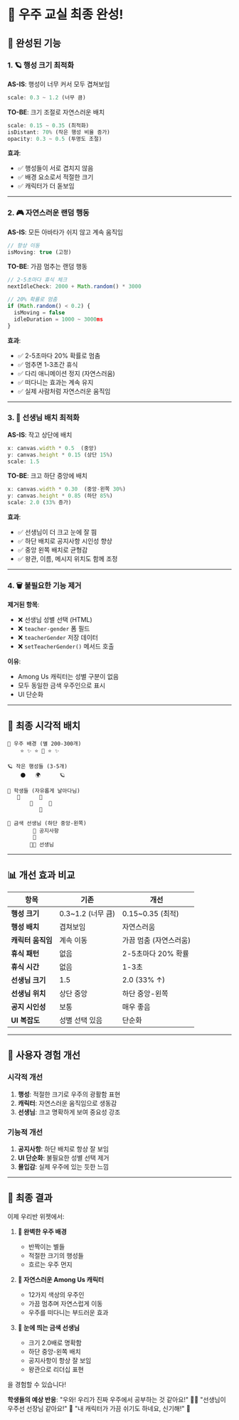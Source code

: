 # 🌌 우주 교실 최종 완성!

## 🎉 완성된 기능

### 1. 🪐 행성 크기 최적화
**AS-IS**: 행성이 너무 커서 모두 겹쳐보임
```javascript
scale: 0.3 ~ 1.2 (너무 큼)
```

**TO-BE**: 크기 조절로 자연스러운 배치
```javascript
scale: 0.15 ~ 0.35 (최적화)
isDistant: 70% (작은 행성 비율 증가)
opacity: 0.3 ~ 0.5 (투명도 조절)
```

**효과**:
- ✅ 행성들이 서로 겹치지 않음
- ✅ 배경 요소로서 적절한 크기
- ✅ 캐릭터가 더 돋보임

---

### 2. 🎮 자연스러운 랜덤 행동
**AS-IS**: 모든 아바타가 쉬지 않고 계속 움직임
```javascript
// 항상 이동
isMoving: true (고정)
```

**TO-BE**: 가끔 멈추는 랜덤 행동
```javascript
// 2-5초마다 휴식 체크
nextIdleCheck: 2000 + Math.random() * 3000

// 20% 확률로 멈춤
if (Math.random() < 0.2) {
  isMoving = false
  idleDuration = 1000 ~ 3000ms
}
```

**효과**:
- ✅ 2-5초마다 20% 확률로 멈춤
- ✅ 멈추면 1-3초간 휴식
- ✅ 다리 애니메이션 정지 (자연스러움)
- ✅ 떠다니는 효과는 계속 유지
- ✅ 실제 사람처럼 자연스러운 움직임

---

### 3. 👑 선생님 배치 최적화
**AS-IS**: 작고 상단에 배치
```javascript
x: canvas.width * 0.5  (중앙)
y: canvas.height * 0.15 (상단 15%)
scale: 1.5
```

**TO-BE**: 크고 하단 중앙에 배치
```javascript
x: canvas.width * 0.30  (중앙-왼쪽 30%)
y: canvas.height * 0.85 (하단 85%)
scale: 2.0 (33% 증가)
```

**효과**:
- ✅ 선생님이 더 크고 눈에 잘 띔
- ✅ 하단 배치로 공지사항 시인성 향상
- ✅ 중앙 왼쪽 배치로 균형감
- ✅ 왕관, 이름, 메시지 위치도 함께 조정

---

### 4. 🗑️ 불필요한 기능 제거
**제거된 항목**:
- ❌ 선생님 성별 선택 (HTML)
- ❌ `teacher-gender` 폼 필드
- ❌ `teacherGender` 저장 데이터
- ❌ `setTeacherGender()` 메서드 호출

**이유**:
- Among Us 캐릭터는 성별 구분이 없음
- 모두 동일한 금색 우주인으로 표시
- UI 단순화

---

## 🎨 최종 시각적 배치

```
🌌 우주 배경 (별 200-300개)
    ⭐ ✨ ⭐ 🌟 ⭐ ✨
    
🪐 작은 행성들 (3-5개)
    🌑   🌍      🪐
    
👾 학생들 (자유롭게 날아다님)
   👾      👾
       👾     👾
          👾
    
👑 금색 선생님 (하단 중앙-왼쪽)
        💬 공지사항
        👑
       👨‍🚀 선생님
```

---

## 📊 개선 효과 비교

| 항목 | 기존 | 개선 |
|------|------|------|
| **행성 크기** | 0.3~1.2 (너무 큼) | 0.15~0.35 (최적) |
| **행성 배치** | 겹쳐보임 | 자연스러움 |
| **캐릭터 움직임** | 계속 이동 | 가끔 멈춤 (자연스러움) |
| **휴식 패턴** | 없음 | 2-5초마다 20% 확률 |
| **휴식 시간** | 없음 | 1-3초 |
| **선생님 크기** | 1.5 | 2.0 (33% ↑) |
| **선생님 위치** | 상단 중앙 | 하단 중앙-왼쪽 |
| **공지 시인성** | 보통 | 매우 좋음 |
| **UI 복잡도** | 성별 선택 있음 | 단순화 |

---

## 🎯 사용자 경험 개선

### 시각적 개선
1. **행성**: 적절한 크기로 우주의 광활함 표현
2. **캐릭터**: 자연스러운 움직임으로 생동감
3. **선생님**: 크고 명확하게 보여 중요성 강조

### 기능적 개선
1. **공지사항**: 하단 배치로 항상 잘 보임
2. **UI 단순화**: 불필요한 성별 선택 제거
3. **몰입감**: 실제 우주에 있는 듯한 느낌

---

## 🚀 최종 결과

이제 우리반 위젯에서:

1. **🌌 완벽한 우주 배경**
   - 반짝이는 별들
   - 적절한 크기의 행성들
   - 흐르는 우주 먼지

2. **👾 자연스러운 Among Us 캐릭터**
   - 12가지 색상의 우주인
   - 가끔 멈추며 자연스럽게 이동
   - 우주를 떠다니는 부드러운 효과

3. **👑 눈에 띄는 금색 선생님**
   - 크기 2.0배로 명확함
   - 하단 중앙-왼쪽 배치
   - 공지사항이 항상 잘 보임
   - 왕관으로 리더십 표현

을 경험할 수 있습니다!

**학생들의 예상 반응**: 
"우와! 우리가 진짜 우주에서 공부하는 것 같아요!" 🚀✨
"선생님이 우주선 선장님 같아요!" 👑
"내 캐릭터가 가끔 쉬기도 하네요, 신기해!" 👾

